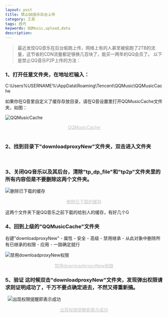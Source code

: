 ```yaml
---
layout: post
title: 禁止QQ音乐后台上传
category: 工具
tags: 技巧
keywords: QQMusic,upload,data
description: 
---
```


>   最近发现QQ音乐在后台偷跑上传，网络上有的人甚至被偷跑了2TB的流量，这节省的CDN流量都足够换几百块了，能买一两年的QQ会员了。 
以下是禁止QQ音乐P2P上传的方法：
&nbsp;



###   1、打开任意文件夹，在地址栏输入： 

C:\Users\%USERNAME%\AppData\Roaming\Tencent\QQMusic\QQMusicCache  

如果你在Q音里自定义了缓存存放目录，请在Q音设置里打开QQMusicCache文件夹，如图：

![QQMusicCache](https://curtisyan.oss-cn-shenzhen.aliyuncs.com/img/no_important/202406131658681.png "QQMusicCache")
<center style="font-size:14px;color:#C0C0C0;text-decoration:underline">QQMusicCache</center> 
<br>

###   2、找到目录下"downloadproxyNew"文件夹，双击进入文件夹
<br>

###   3、关闭QQ音乐以及其后台，清除"tp\_dp\_file"和"tp2p"文件夹里的所有内容但是不要删除这两个文件夹。

![删除已下载的缓存](https://curtisyan.oss-cn-shenzhen.aliyuncs.com/img/no_important/202406131701681.png "删除已下载的缓存")
<center style="font-size:14px;color:#C0C0C0;text-decoration:underline">删除已下载的缓存</center>  

这两个文件夹下是QQ音乐之前下载的给别人的缓存，有好几个G
&nbsp;

###   4、回到上级的"QQMusicCache"文件夹  

右键"downloadproxyNew" - 属性 - 安全 - 高级 - 禁用继承 - 从此对象中删除所有已继承的权限 - 应用 - 一路确定就行

![禁用downloadproxyNew权限](https://curtisyan.oss-cn-shenzhen.aliyuncs.com/img/no_important/202406131708688.png "禁用downloadproxyNew权限")
<center style="font-size:14px;color:#C0C0C0;text-decoration:underline">禁用downloadproxyNew权限</center>


###   5、验证 这时候双击"downloadproxyNew"文件夹，发现弹出权限请求则证明成功了，千万不要点确定进去，不然又得重新搞。
&nbsp;
![](https://curtisyan.oss-cn-shenzhen.aliyuncs.com/img/no_important/202406131744231.png "出现权限提醒即表示成功")
<center style="font-size:14px;color:#C0C0C0;text-decoration:underline">出现权限提醒即表示成功</center>
&nbsp;
&nbsp;

